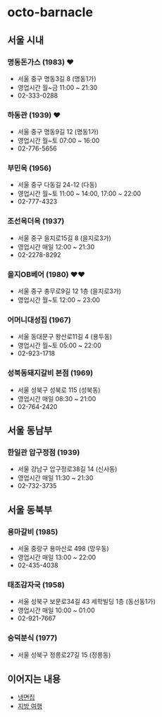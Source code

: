 # octo-barnacle

## 서울 시내

### 명동돈가스 (1983) ♥
- 서울 중구 명동3길 8 (명동1가)
- 영업시간 월~금 11:00 ~ 21:30
- 02-333-0288

### 하동관 (1939) ♥
- 서울 중구 명동9길 12 (명동1가)
- 영업시간 월~토 07:00 ~ 16:00
- 02-776-5656

### 부민옥 (1956)
- 서울 중구 다동길 24-12 (다동)
- 영업시간 월~토 11:00 ~ 14:00, 17:00 ~ 22:00
- 02-777-4323

### 조선옥더옥 (1937)
- 서울 중구 을지로15길 8 (을지로3가)
- 영업시간 매일 12:00 ~ 21:30
- 02-2278-8292

### 을지OB베어 (1980) ♥♥
- 서울 중구 충무로9길 12 1층 (을지로3가)
- 영업시간 월~토 12:00 ~ 23:00

### 어머니대성집 (1967)
- 서울 동대문구 왕산로11길 4 (용두동)
- 영업시간 월~토 05:00 ~ 22:00
- 02-923-1718

### 성북동돼지갈비 본점 (1969)
- 서울 성북구 성북로 115 (성북동)
- 영업시간 매일 08:30 ~ 21:00
- 02-764-2420

## 서울 동남부

### 한일관 압구정점 (1939)
- 서울 강남구 압구정로38길 14 (신사동)
- 영업시간 매일 11:30 ~ 21:30
- 02-732-3735

## 서울 동북부

### 용마갈비 (1985)
- 서울 중랑구 용마산로 498 (망우동)
- 영업시간 매일 13:00 ~ 22:00
- 02-435-4038

### 태조감자국 (1958)
- 서울 성북구 보문로34길 43 세학빌딩 1층 (동선동1가)
- 영업시간 매일 10:00 ~ 01:00
- 02-921-7667

### 숭덕분식 (1977)
- 서울 성북구 정릉로27길 15 (정릉동)

## 이어지는 내용

- [냉면집](https://github.com/sogwon/octo-barnacle/blob/main/noodle-restaurant.md)
- [지방 여행](https://github.com/sogwon/octo-barnacle/blob/main/provincial-travel.md)
